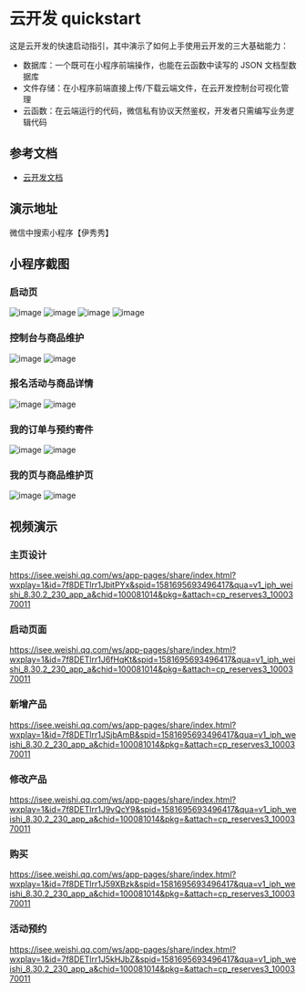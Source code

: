 # 云开发 quickstart

这是云开发的快速启动指引，其中演示了如何上手使用云开发的三大基础能力：

- 数据库：一个既可在小程序前端操作，也能在云函数中读写的 JSON 文档型数据库
- 文件存储：在小程序前端直接上传/下载云端文件，在云开发控制台可视化管理
- 云函数：在云端运行的代码，微信私有协议天然鉴权，开发者只需编写业务逻辑代码

## 参考文档

- [云开发文档](https://developers.weixin.qq.com/miniprogram/dev/wxcloud/basis/getting-started.html)

## 演示地址
微信中搜索小程序【伊秀秀】

## 小程序截图
### 启动页
![image](https://user-images.githubusercontent.com/85377437/126893603-4a774b81-b39a-4170-819c-41a5238bd542.png)
![image](https://user-images.githubusercontent.com/85377437/126893607-e5638fd0-2fd7-4294-8ade-9a6e574a800e.png)
![image](https://user-images.githubusercontent.com/85377437/126893611-ec6ced12-c3a5-4673-a6f6-ee37c9df84a0.png)
![image](https://user-images.githubusercontent.com/85377437/126893614-2a520d51-ef11-46ee-b2ec-5363e7876604.png)
### 控制台与商品维护
![image](https://user-images.githubusercontent.com/85377437/126893629-b9455bf9-cf2a-43ca-9f61-832067f92c7b.png)
![image](https://user-images.githubusercontent.com/85377437/126893637-dc601611-c924-4be0-ad75-9562c3ac8ca6.png)
### 报名活动与商品详情
![image](https://user-images.githubusercontent.com/85377437/126893649-852981ec-42f8-4708-9824-1dff9a5a11bf.png)
![image](https://user-images.githubusercontent.com/85377437/126893651-a084da05-e3d2-42c7-921f-6dc45c14030b.png)
### 我的订单与预约寄件
![image](https://user-images.githubusercontent.com/85377437/126893658-b3c61154-a4d7-43fc-bdae-aaaf2a15a6da.png)
![image](https://user-images.githubusercontent.com/85377437/126893660-5637b130-ad73-4879-bbc9-f480e35f3b22.png)
### 我的页与商品维护页
![image](https://user-images.githubusercontent.com/85377437/126893665-e9ad9477-6bad-4f9b-9606-4f62012b4bca.png)
![image](https://user-images.githubusercontent.com/85377437/126893666-1c515dd2-435a-48b3-90d4-f5dfbcb022ba.png)
## 视频演示
### 主页设计
https://isee.weishi.qq.com/ws/app-pages/share/index.html?wxplay=1&id=7f8DETlrr1JbitPYx&spid=1581695693496417&qua=v1_iph_weishi_8.30.2_230_app_a&chid=100081014&pkg=&attach=cp_reserves3_1000370011
### 启动页面
https://isee.weishi.qq.com/ws/app-pages/share/index.html?wxplay=1&id=7f8DETlrr1J6fHqKt&spid=1581695693496417&qua=v1_iph_weishi_8.30.2_230_app_a&chid=100081014&pkg=&attach=cp_reserves3_1000370011
### 新增产品
https://isee.weishi.qq.com/ws/app-pages/share/index.html?wxplay=1&id=7f8DETlrr1JSjbAmB&spid=1581695693496417&qua=v1_iph_weishi_8.30.2_230_app_a&chid=100081014&pkg=&attach=cp_reserves3_1000370011
### 修改产品
https://isee.weishi.qq.com/ws/app-pages/share/index.html?wxplay=1&id=7f8DETlrr1J9vQcY9&spid=1581695693496417&qua=v1_iph_weishi_8.30.2_230_app_a&chid=100081014&pkg=&attach=cp_reserves3_1000370011
### 购买
https://isee.weishi.qq.com/ws/app-pages/share/index.html?wxplay=1&id=7f8DETlrr1J59XBzk&spid=1581695693496417&qua=v1_iph_weishi_8.30.2_230_app_a&chid=100081014&pkg=&attach=cp_reserves3_1000370011
### 活动预约
https://isee.weishi.qq.com/ws/app-pages/share/index.html?wxplay=1&id=7f8DETlrr1J5kHJbZ&spid=1581695693496417&qua=v1_iph_weishi_8.30.2_230_app_a&chid=100081014&pkg=&attach=cp_reserves3_1000370011

